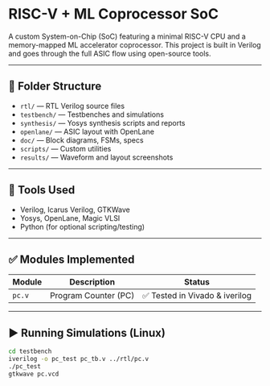# RISC-V + ML Coprocessor SoC

A custom System-on-Chip (SoC) featuring a minimal RISC-V CPU and a memory-mapped ML accelerator coprocessor. This project is built in Verilog and goes through the full ASIC flow using open-source tools.

---

## 📁 Folder Structure

- `rtl/` — RTL Verilog source files
- `testbench/` — Testbenches and simulations
- `synthesis/` — Yosys synthesis scripts and reports
- `openlane/` — ASIC layout with OpenLane
- `doc/` — Block diagrams, FSMs, specs
- `scripts/` — Custom utilities
- `results/` — Waveform and layout screenshots

---

## 🔧 Tools Used

- Verilog, Icarus Verilog, GTKWave
- Yosys, OpenLane, Magic VLSI
- Python (for optional scripting/testing)

---

## ✅ Modules Implemented

| Module    | Description                      | Status   |
|-----------|----------------------------------|----------|
| `pc.v`    | Program Counter (PC)             | ✅ Tested in Vivado & iverilog |

---

## ▶️ Running Simulations (Linux)

```bash
cd testbench
iverilog -o pc_test pc_tb.v ../rtl/pc.v
./pc_test
gtkwave pc.vcd

